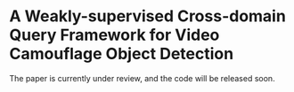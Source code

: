# A Weakly-supervised Cross-domain Query Framework for Video Camouflage Object Detection
The paper is currently under review, and the code will be released soon.
